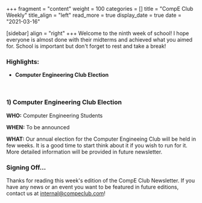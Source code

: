 +++
fragment = "content"
weight = 100
categories = []
title = "CompE Club Weekly"
title_align = "left"
read_more = true
display_date = true
date = "2021-03-16"

[sidebar]
align = "right"
+++
Welcome to the ninth week of school! I hope everyone is almost done with their midterms and achieved what you aimed for. School is important but don't forget to rest and take a break!
<br/>

### Highlights:
* **Computer Engineering Club Election**
<br/>

### 1)  Computer Engineering Club Election

**WHO:** Computer Engineering Students

**WHEN:** To be announced

**WHAT:** Our annual election for the Computer Engineeing Club will be held in few weeks. It is a good time to start think about it if you wish to run for it. More detailed information will be provided in future newsletter.
<br/>

### Signing Off...

Thanks for reading this week's edition of the CompE Club Newsletter.  If you have any news or an event you want to be featured in future editions, contact us at [internal@compeclub.com](mailto:internal@compeclub.com)!


